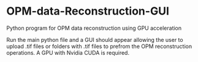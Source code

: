 # OPM-data-Reconstruction-GUI
Python program for OPM data reconstruction using GPU acceleration

Run the main python file and a GUI should appear allowing the user to upload .tif files or folders with .tif files to prefrom the OPM reconstruction operations. A GPU with Nvidia CUDA is required.
